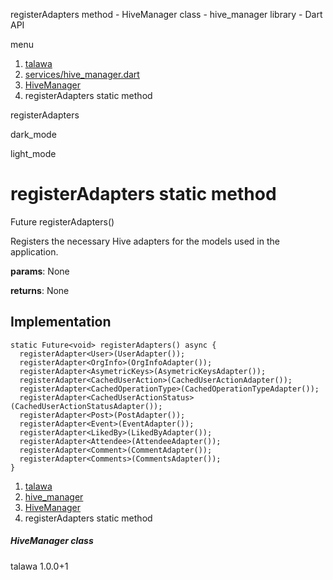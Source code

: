 




registerAdapters method - HiveManager class - hive\_manager library - Dart API







menu

1. [talawa](../../index.html)
2. [services/hive\_manager.dart](../../services_hive_manager/services_hive_manager-library.html)
3. [HiveManager](../../services_hive_manager/HiveManager-class.html)
4. registerAdapters static method

registerAdapters


dark\_mode

light\_mode




# registerAdapters static method


Future<void>
registerAdapters()

Registers the necessary Hive adapters for the models used in the application.

**params**:
None

**returns**:
None


## Implementation

```
static Future<void> registerAdapters() async {
  registerAdapter<User>(UserAdapter());
  registerAdapter<OrgInfo>(OrgInfoAdapter());
  registerAdapter<AsymetricKeys>(AsymetricKeysAdapter());
  registerAdapter<CachedUserAction>(CachedUserActionAdapter());
  registerAdapter<CachedOperationType>(CachedOperationTypeAdapter());
  registerAdapter<CachedUserActionStatus>(CachedUserActionStatusAdapter());
  registerAdapter<Post>(PostAdapter());
  registerAdapter<Event>(EventAdapter());
  registerAdapter<LikedBy>(LikedByAdapter());
  registerAdapter<Attendee>(AttendeeAdapter());
  registerAdapter<Comment>(CommentAdapter());
  registerAdapter<Comments>(CommentsAdapter());
}
```

 


1. [talawa](../../index.html)
2. [hive\_manager](../../services_hive_manager/services_hive_manager-library.html)
3. [HiveManager](../../services_hive_manager/HiveManager-class.html)
4. registerAdapters static method

##### HiveManager class





talawa
1.0.0+1






